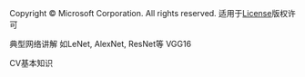 Copyright © Microsoft Corporation. All rights reserved.
  适用于[License](https：//github.com/Microsoft/ai-edu/blob/master/LICENSE.md)版权许可


典型网络讲解 如LeNet, AlexNet, ResNet等 VGG16

CV基本知识
